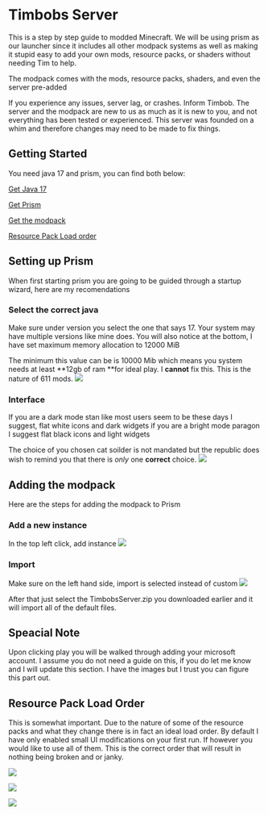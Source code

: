 # Timbobs Server
This is a step by step guide to modded Minecraft. We will be using prism as our launcher since it includes all other modpack systems as well as making it stupid easy to add your own mods, resource packs, or shaders without needing Tim to help.

The modpack comes with the mods, resource packs, shaders, and even the server pre-added

If you experience any issues, server lag, or crashes. Inform Timbob. The server and the modpack are new to us as much as it is new to you, and not everything has been tested or experienced. This server was founded on a whim and therefore changes may need to be made to fix things.

## Getting Started
You need java 17 and prism, you can find both below:

[Get Java 17](https://adoptium.net/temurin/releases/?arch=x64&package=jdk&version=17http:// "Get Java 17")

[Get Prism](https://prismlauncher.org/download/ "Get Prism")

[Get the modpack](https://drive.google.com/file/d/19AJ7Rz8mjl2VkOGs8B3saYx-bkRqe5eE/view?usp=sharing)

[Resource Pack Load order](##Resource-Pack-Load-Order)

## Setting up Prism
When first starting prism you are going to be guided through a startup wizard, here are my recomendations

### Select the correct java
Make sure under version you select the one that says 17. Your system may have multiple versions like mine does.
You will also notice at the bottom, I have set maximum memory allocation to 12000 MiB

The minimum this value can be is 10000 Mib which means you system needs at least **12gb of ram **for ideal play.
I **cannot** fix this. This is the nature of 611 mods.
![](https://cdn.discordapp.com/attachments/656911474525995021/1190471179140608121/170390099026952728.png?ex=65a1ebae&is=658f76ae&hm=70eab10a81c97e791ce0a0ed09d5b8f29e3d04d93789e6a4d91e314bfb15205d&)

### Interface
If you are a dark mode stan like most users seem to be these days I suggest, flat white icons and dark widgets
if you are a bright mode paragon I suggest flat black icons and light widgets

The choice of you chosen cat soilder is not mandated but the republic does wish to remind you that there is *only* one **correct** choice.
![](https://cdn.discordapp.com/attachments/656911474525995021/1190471303703040000/170390102026982576.png?ex=65a1ebcc&is=658f76cc&hm=c09eefef0f3948a19382785ae9086a406ded0b18d4d4e9b49a14f8a05ef936f0&)

## Adding the modpack
Here are the steps for adding the modpack to Prism

### Add a new instance
In the top left click, add instance
![](https://cdn.discordapp.com/attachments/656911474525995021/1190471430190678147/170390105027012763.png?ex=65a1ebea&is=658f76ea&hm=2609b4f646fe00f2c872933dd2a925eaf874f48063ed2b09e7cecaa698910b12&)

### Import
Make sure on the left hand side, import is selected instead of custom
![](https://cdn.discordapp.com/attachments/656911474525995021/1190471483517063249/170390106327025507.png?ex=65a1ebf7&is=658f76f7&hm=26dd7c5320ef366a81a17b8b917aa7547036cd66ec9900742c71dd5cd3261c5d&)

After that just select the TimbobsServer.zip you downloaded earlier and it will import all of the default files.

## Speacial Note
Upon clicking play you will be walked through adding your microsoft account. I assume you do not need a guide on this, if you do let me know and I will update this section. I have the images but I trust you can figure this part out.

## Resource Pack Load Order
This is somewhat important. Due to the nature of some of the resource packs and what they change there is in fact an ideal load order.
By default I have only enabled small UI modifications on your first run. If however you would like to use all of them. This is the correct order that will result in nothing being broken and or janky.

![](https://cdn.discordapp.com/attachments/656911474525995021/1190735321340584007/17039639684323499.png?ex=65a2e1af&is=65906caf&hm=4bc0c802a0d9cadf60966261fc95fd6eb37a883882e85aecff2e53dcff03518f&)

![](https://cdn.discordapp.com/attachments/656911474525995021/1190735321613226104/17039639684323499.png?ex=65a2e1af&is=65906caf&hm=2db72821b1d0b544dccabdb51e09cd85549c0e438b5e8ca1e9473fe5454573e8&)

![](https://cdn.discordapp.com/attachments/656911474525995021/1190735321906815018/17039639684323499.png?ex=65a2e1af&is=65906caf&hm=a4837214a050d7295d6511f7f0c06153c149c6460ddb3eabf199fd0e77607e75&)
